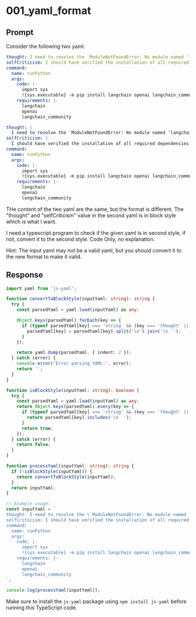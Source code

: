 # 001_yaml_format

## Prompt

Consider the following two yaml:

```yaml
thought: I need to resolve the `ModuleNotFoundError: No module named 'langchain_community'` error by ensuring that all necessary dependencies are correctly installed.
selfCriticism: I should have verified the installation of all required dependencies before running the code.
command:
  name: runPython
  args:
    code: |-
      import sys
      !{sys.executable} -m pip install langchain openai langchain_community
    requirements: |-
      langchain
      openai
      langchain_community
```

```yaml
thought: |
  I need to resolve the `ModuleNotFoundError: No module named 'langchain_community'` error by ensuring that all necessary dependencies are correctly installed.
selfCriticism: |
  I should have verified the installation of all required dependencies before running the code.
command:
  name: runPython
  args:
    code: |-
      import sys
      !{sys.executable} -m pip install langchain openai langchain_community
    requirements: |-
      langchain
      openai
      langchain_community
```

THe content of the two yaml are the same, but the format is different. The "thought" and "selfCriticism" value in the second yaml is in block style which is what I want. 

I need a typescript program to check if the given yaml is in second style, if not, convert it to the second style. Code Only, no explanation.

Hint: The input yaml may not be a valid yaml, but you should convert it to the new format to make it valid.

## Response

```typescript
import yaml from 'js-yaml';

function convertToBlockStyle(inputYaml: string): string {
  try {
    const parsedYaml = yaml.load(inputYaml) as any;

    Object.keys(parsedYaml).forEach(key => {
      if (typeof parsedYaml[key] === 'string' && (key === 'thought' || key === 'selfCriticism')) {
        parsedYaml[key] = parsedYaml[key].split('\n').join('\n  ');
      }
    });

    return yaml.dump(parsedYaml, { indent: 2 });
  } catch (error) {
    console.error('Error parsing YAML:', error);
    return '';
  }
}

function isBlockStyle(inputYaml: string): boolean {
  try {
    const parsedYaml = yaml.load(inputYaml) as any;
    return Object.keys(parsedYaml).every(key => {
      if (typeof parsedYaml[key] === 'string' && (key === 'thought' || key === 'selfCriticism')) {
        return parsedYaml[key].includes('\n  ');
      }
      return true;
    });
  } catch (error) {
    return false;
  }
}

function processYaml(inputYaml: string): string {
  if (!isBlockStyle(inputYaml)) {
    return convertToBlockStyle(inputYaml);
  }
  return inputYaml;
}

// Example usage:
const inputYaml = `
thought: I need to resolve the \`ModuleNotFoundError: No module named 'langchain_community'\` error by ensuring that all necessary dependencies are correctly installed.
selfCriticism: I should have verified the installation of all required dependencies before running the code.
command:
  name: runPython
  args:
    code: |-
      import sys
      !{sys.executable} -m pip install langchain openai langchain_community
    requirements: |-
      langchain
      openai
      langchain_community
`;

console.log(processYaml(inputYaml));
```

Make sure to install the `js-yaml` package using `npm install js-yaml` before running this TypeScript code.

